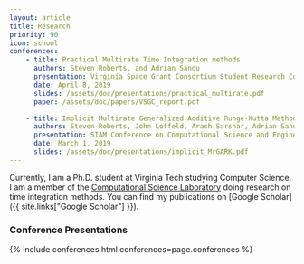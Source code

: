 ```yaml
---
layout: article
title: Research
priority: 90
icon: school
conferences:
    - title: Practical Multirate Time Integration methods
      authors: Steven Roberts, and Adrian Sandu
      presentation: Virginia Space Grant Consortium Student Research Conference
      date: April 8, 2019
      slides: /assets/doc/presentations/practical_multirate.pdf
      paper: /assets/doc/papers/VSGC_report.pdf

    - title: Implicit Multirate Generalized Additive Runge-Kutta Methods
      authors: Steven Roberts, John Loffeld, Arash Sarshar, Adrian Sandu, and Carol Woodward
      presentation: SIAM Conference on Computational Science and Engineering
      date: March 1, 2019
      slides: /assets/doc/presentations/implicit_MrGARK.pdf
---
```


Currently, I am a Ph.D. student at Virginia Tech studying Computer Science.  I am a member of the [Computational Science Laboratory](http://csl.cs.vt.edu/) doing research on time integration methods.  You can find my publications on [Google Scholar]({{ site.links["Google Scholar"] }}).

### Conference Presentations

{% include conferences.html conferences=page.conferences %}
